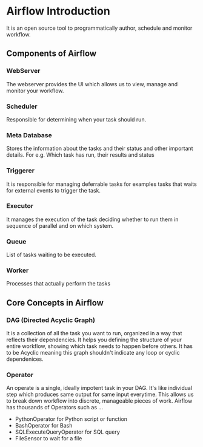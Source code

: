 # Airflow Introduction
It is an open source tool to programmatically author, schedule and monitor workflow.

## Components of Airflow
### WebServer
The webserver provides the UI which allows us to view, manage and monitor your workflow.

### Scheduler
Responsible for determining when your task should run.

### Meta Database
Stores the information about the tasks and their status and other important details. For e.g. Which task has run, their results and status

### Triggerer
It is responsible for managing deferrable tasks for examples tasks that waits for external events to trigger the task.

### Executor
It manages the execution of the task deciding whether to run them in sequence of parallel and on which system.

### Queue
List of tasks waiting to be executed.

### Worker
Processes that actually perform the tasks

## Core Concepts in Airflow

### DAG (Directed Acyclic Graph)
It is a collection of all the task you want to run, organized in a way that reflects their dependencies. It helps you defining the structure of your entire workflow, showing which task needs to happen before others.
It has to be Acyclic meaning this graph shouldn't indicate any loop or cyclic dependenices.

### Operator
An operate is a single, ideally impotent task in your DAG. It's like individual step which produces same output for same input everytime. This allows us to break down workflow into discrete, manageable pieces of work.
Airflow has thousands of Operators such as ...
- PythonOperator for Python script or function
- BashOperator for Bash
- SQLExecuteQueryOperator for SQL query
- FileSensor to wait for a file